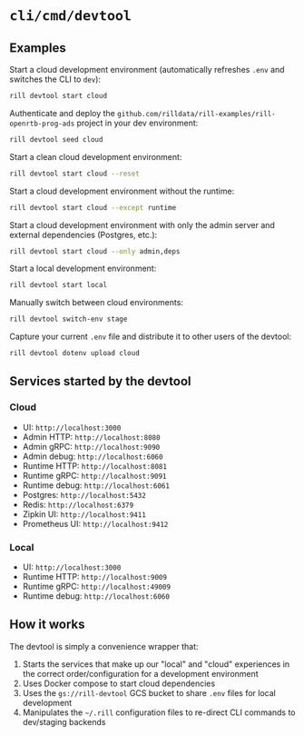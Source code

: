 # `cli/cmd/devtool`

## Examples

Start a cloud development environment (automatically refreshes `.env` and switches the CLI to `dev`):
```bash
rill devtool start cloud
```

Authenticate and deploy the `github.com/rilldata/rill-examples/rill-openrtb-prog-ads` project in your dev environment:
```bash
rill devtool seed cloud
```

Start a clean cloud development environment:
```bash
rill devtool start cloud --reset
```

Start a cloud development environment without the runtime:
```bash
rill devtool start cloud --except runtime
```

Start a cloud development environment with only the admin server and external dependencies (Postgres, etc.):
```bash
rill devtool start cloud --only admin,deps
```

Start a local development environment:
```bash
rill devtool start local
```

Manually switch between cloud environments:
```bash
rill devtool switch-env stage
```

Capture your current `.env` file and distribute it to other users of the devtool:
```bash
rill devtool dotenv upload cloud 
```

## Services started by the devtool

### Cloud

- UI: `http://localhost:3000`
- Admin HTTP: `http://localhost:8080`
- Admin gRPC: `http://localhost:9090`
- Admin debug: `http://localhost:6060`
- Runtime HTTP: `http://localhost:8081`
- Runtime gRPC: `http://localhost:9091`
- Runtime debug: `http://localhost:6061`
- Postgres: `http://localhost:5432`
- Redis: `http://localhost:6379`
- Zipkin UI: `http://localhost:9411`
- Prometheus UI: `http://localhost:9412`

### Local

- UI: `http://localhost:3000`
- Runtime HTTP: `http://localhost:9009`
- Runtime gRPC: `http://localhost:49009`
- Runtime debug: `http://localhost:6060`

## How it works

The devtool is simply a convenience wrapper that:

1. Starts the services that make up our "local" and "cloud" experiences in the correct order/configuration for a development environment
2. Uses Docker compose to start cloud dependencies
3. Uses the `gs://rill-devtool` GCS bucket to share `.env` files for local development
4. Manipulates the `~/.rill` configuration files to re-direct CLI commands to dev/staging backends
